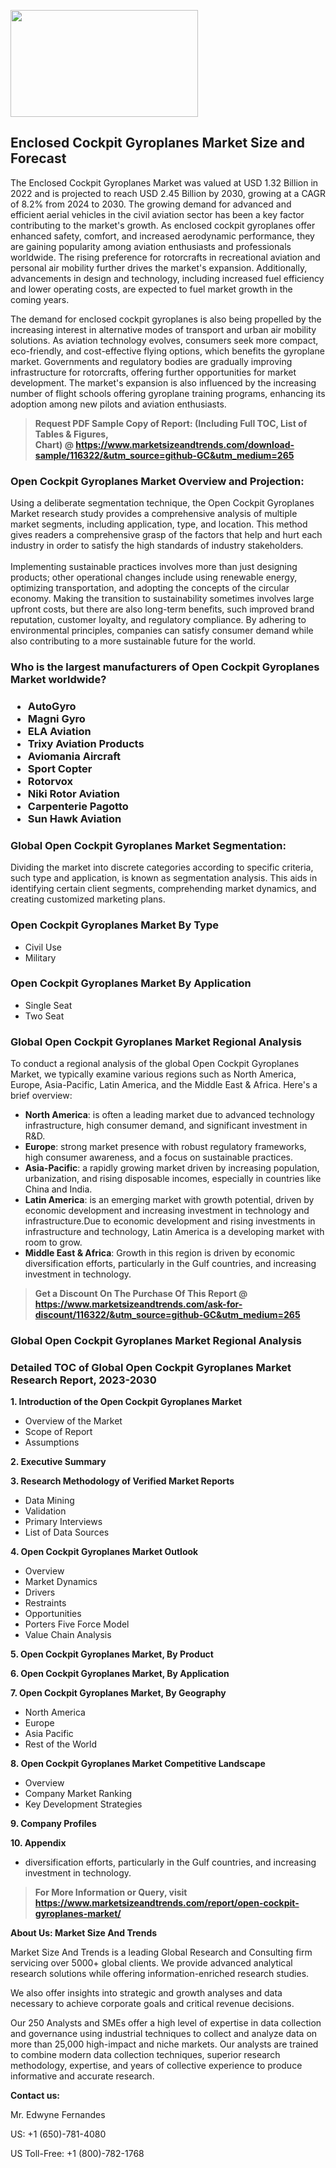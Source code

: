 <p><img class="alignnone size-medium wp-image-20088" src="https://ffe5etoiles.com/wp-content/uploads/2024/12/MST1-300x171.png" alt="" width="300" height="171" /></p><h2>Enclosed Cockpit Gyroplanes Market Size and Forecast</h2><p>The Enclosed Cockpit Gyroplanes Market was valued at USD 1.32 Billion in 2022 and is projected to reach USD 2.45 Billion by 2030, growing at a CAGR of 8.2% from 2024 to 2030. The growing demand for advanced and efficient aerial vehicles in the civil aviation sector has been a key factor contributing to the market's growth. As enclosed cockpit gyroplanes offer enhanced safety, comfort, and increased aerodynamic performance, they are gaining popularity among aviation enthusiasts and professionals worldwide. The rising preference for rotorcrafts in recreational aviation and personal air mobility further drives the market's expansion. Additionally, advancements in design and technology, including increased fuel efficiency and lower operating costs, are expected to fuel market growth in the coming years.</p><p>The demand for enclosed cockpit gyroplanes is also being propelled by the increasing interest in alternative modes of transport and urban air mobility solutions. As aviation technology evolves, consumers seek more compact, eco-friendly, and cost-effective flying options, which benefits the gyroplane market. Governments and regulatory bodies are gradually improving infrastructure for rotorcrafts, offering further opportunities for market development. The market's expansion is also influenced by the increasing number of flight schools offering gyroplane training programs, enhancing its adoption among new pilots and aviation enthusiasts.</p></p><blockquote id="" class=""><strong>Request PDF Sample Copy of Report: (Including Full TOC, List of Tables &amp; Figures, Chart)&nbsp;@&nbsp;<strong><a href="https://www.marketsizeandtrends.com/download-sample/116322/&utm_source=github-GC&utm_medium=265" target="_blank">https://www.marketsizeandtrends.com/download-sample/116322/&utm_source=github-GC&utm_medium=265</a></strong></strong></blockquote><h3 id="" class="">Open Cockpit Gyroplanes Market&nbsp;Overview and Projection:</h3><p id="" class="">Using a deliberate segmentation technique, the Open Cockpit Gyroplanes Market research study provides a comprehensive analysis of multiple market segments, including application, type, and location. This method gives readers a comprehensive grasp of the factors that help and hurt each industry in order to satisfy the high standards of industry stakeholders. <br /> <br />Implementing sustainable practices involves more than just designing products; other operational changes include using renewable energy, optimizing transportation, and adopting the concepts of the circular economy. Making the transition to sustainability sometimes involves large upfront costs, but there are also long-term benefits, such improved brand reputation, customer loyalty, and regulatory compliance. By adhering to environmental principles, companies can satisfy consumer demand while also contributing to a more sustainable future for the world.</p><h3 id="" class="">Who is the largest manufacturers of&nbsp;Open Cockpit Gyroplanes Market worldwide?</h3><h3 class=""><p><ul><li>AutoGyro </li><li> Magni Gyro </li><li> ELA Aviation </li><li> Trixy Aviation Products </li><li> Aviomania Aircraft </li><li> Sport Copter </li><li> Rotorvox </li><li> Niki Rotor Aviation </li><li> Carpenterie Pagotto </li><li> Sun Hawk Aviation</li></ul></p></h3><h3 id="" class="">Global&nbsp;Open Cockpit Gyroplanes Market Segmentation:</h3><p id="" class="">Dividing the market into discrete categories according to specific criteria, such type and application, is known as segmentation analysis. This aids in identifying certain client segments, comprehending market dynamics, and creating customized marketing plans.</p><h3 id="" class="">Open Cockpit Gyroplanes Market&nbsp;By Type</h3><p><p><ul><li>Civil Use </li><li> Military</p></li></ul></p></p><h3 id="" class="">Open Cockpit Gyroplanes Market&nbsp;By Application</h3><p class=""><p><ul><li>Single Seat </li><li> Two Seat</li></ul></p></p><h3 id="" class="">Global Open Cockpit Gyroplanes Market Regional Analysis</h3><p id="" class="">To conduct a regional analysis of the global Open Cockpit Gyroplanes Market, we typically examine various regions such as North America, Europe, Asia-Pacific, Latin America, and the Middle East &amp; Africa. Here's a brief overview:</p><ul><li><strong>North America</strong>: is often a leading market due to advanced technology infrastructure, high consumer demand, and significant investment in R&amp;D.</li><li><strong>Europe</strong>: strong market presence with robust regulatory frameworks, high consumer awareness, and a focus on sustainable practices.</li><li><strong>Asia-Pacific</strong>: a rapidly growing market driven by increasing population, urbanization, and rising disposable incomes, especially in countries like China and India.</li><li><strong>Latin America</strong>: is an emerging market with growth potential, driven by economic development and increasing investment in technology and infrastructure.Due to economic development and rising investments in infrastructure and technology, Latin America is a developing market with room to grow.</li><li><strong>Middle East &amp; Africa</strong>: Growth in this region is driven by economic diversification efforts, particularly in the Gulf countries, and increasing investment in technology.</li></ul><blockquote id="" class=""><strong>Get a Discount On The Purchase Of This Report @ <strong><a href="https://www.marketsizeandtrends.com/ask-for-discount/116322/&utm_source=github-GC&utm_medium=265" target="_blank">https://www.marketsizeandtrends.com/ask-for-discount/116322/&utm_source=github-GC&utm_medium=265</a></strong></strong></blockquote><h3 id="" class="">Global Open Cockpit Gyroplanes Market Regional Analysis</h3><h3 id="" class="">Detailed TOC of Global Open Cockpit Gyroplanes Market Research Report, 2023-2030</h3><p id="" class=""><strong>1. Introduction of the Open Cockpit Gyroplanes Market</strong></p><ul><li>Overview of the Market</li><li>Scope of Report</li><li>Assumptions</li></ul><p id="" class=""><strong>2. Executive Summary</strong></p><p id="" class=""><strong>3. Research Methodology of Verified Market Reports</strong></p><ul><li>Data Mining</li><li>Validation</li><li>Primary Interviews</li><li>List of Data Sources</li></ul><p id="" class=""><strong>4. Open Cockpit Gyroplanes Market Outlook</strong></p><ul><li>Overview</li><li>Market Dynamics</li><li>Drivers</li><li>Restraints</li><li>Opportunities</li><li>Porters Five Force Model</li><li>Value Chain Analysis</li></ul><p id="" class=""><strong>5. Open Cockpit Gyroplanes Market, By Product</strong></p><p id="" class=""><strong>6. Open Cockpit Gyroplanes Market, By Application</strong></p><p id="" class=""><strong>7. Open Cockpit Gyroplanes Market, By Geography</strong></p><ul><li>North America</li><li>Europe</li><li>Asia Pacific</li><li>Rest of the World</li></ul><p id="" class=""><strong>8. Open Cockpit Gyroplanes Market Competitive Landscape</strong></p><ul><li>Overview</li><li>Company Market Ranking</li><li>Key Development Strategies</li></ul><p id="" class=""><strong>9. Company Profiles</strong></p><p id="" class=""><strong>10. Appendix</strong></p><ul><li>diversification efforts, particularly in the Gulf countries, and increasing investment in technology.</li></ul><blockquote id="" class=""><strong>For More Information or Query, visit <strong><strong><a href="https://www.marketsizeandtrends.com/report/open-cockpit-gyroplanes-market/" target="_blank">https://www.marketsizeandtrends.com/report/open-cockpit-gyroplanes-market/</a></strong></strong></strong></blockquote><p id="" class=""><strong>About Us: Market Size And Trends</strong></p><p id="" class="">Market Size And Trends is a leading Global Research and Consulting firm servicing over 5000+ global clients. We provide advanced analytical research solutions while offering information-enriched research studies.</p><p id="" class="">We also offer insights into strategic and growth analyses and data necessary to achieve corporate goals and critical revenue decisions.</p><p id="" class="">Our 250 Analysts and SMEs offer a high level of expertise in data collection and governance using industrial techniques to collect and analyze data on more than 25,000 high-impact and niche markets. Our analysts are trained to combine modern data collection techniques, superior research methodology, expertise, and years of collective experience to produce informative and accurate research.</p><p id="" class=""><strong>Contact us:</strong></p><p id="" class="">Mr. Edwyne Fernandes</p><p id="" class="">US: +1 (650)-781-4080</p><p id="" class="">US Toll-Free: +1 (800)-782-1768</p>
